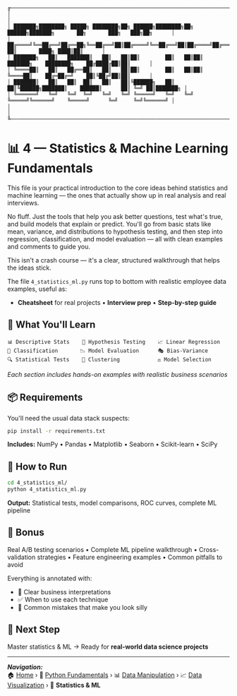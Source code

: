 ```
╔───────────────────────────────────────────────────────────────────────────────────────────────────────────────╗
│                                                                                                               │
│ ███████╗████████╗ █████╗ ████████╗██╗ ██████╗████████╗██╗ ██████╗███████╗       ██╗       ███╗   ███╗██╗      │
│ ██╔════╝╚══██╔══╝██╔══██╗╚══██╔══╝██║██╔════╝╚══██╔══╝██║██╔════╝██╔════╝       ██║       ████╗ ████║██║      │
│ ███████╗   ██║   ███████║   ██║   ██║██║        ██║   ██║██║     ███████╗    ████████╗    ██╔████╔██║██║      │
│ ╚════██║   ██║   ██╔══██║   ██║   ██║██║        ██║   ██║██║     ╚════██║    ██╔═██╔═╝    ██║╚██╔╝██║██║      │
│ ███████║   ██║   ██║  ██║   ██║   ██║╚██████╗   ██║   ██║╚██████╗███████║    ██████║      ██║ ╚═╝ ██║███████╗ │
│ ╚══════╝   ╚═╝   ╚═╝  ╚═╝   ╚═╝   ╚═╝ ╚═════╝   ╚═╝   ╚═╝ ╚═════╝╚══════╝    ╚═════╝      ╚═╝     ╚═╝╚══════╝ │
│                                                                                                               │
╚───────────────────────────────────────────────────────────────────────────────────────────────────────────────╝

```

# 📊 4 — Statistics & Machine Learning Fundamentals

This file is your practical introduction to the core ideas behind statistics and machine learning — the ones that actually show up in real analysis and real interviews.

No fluff. Just the tools that help you ask better questions, test what's true, and build models that explain or predict.
You'll go from basic stats like mean, variance, and distributions to hypothesis testing, and then step into regression, classification, and model evaluation — all with clean examples and comments to guide you.

This isn't a crash course — it's a clear, structured walkthrough that helps the ideas stick.

The file `4_statistics_ml.py` runs top to bottom with realistic employee data examples, useful as:
- **Cheatsheet** for real projects • **Interview prep** • **Step-by-step guide**

## 🎯 What You'll Learn

```
📊 Descriptive Stats    🧪 Hypothesis Testing    📈 Linear Regression
🎯 Classification       📉 Model Evaluation      🎭 Bias-Variance
🔍 Statistical Tests    🎲 Clustering            ⚖️ Model Selection
```
*Each section includes hands-on examples with realistic business scenarios*

## 📦 Requirements

You'll need the usual data stack suspects:

```bash
pip install -r requirements.txt
```
**Includes:** NumPy • Pandas • Matplotlib • Seaborn • Scikit-learn • SciPy

## 🚀 How to Run

```bash
cd 4_statistics_ml/
python 4_statistics_ml.py
```

**Output:** Statistical tests, model comparisons, ROC curves, complete ML pipeline

## 🎁 Bonus

Real A/B testing scenarios • Complete ML pipeline walkthrough • Cross-validation strategies • Feature engineering examples • Common pitfalls to avoid

Everything is annotated with:
- 🎯 Clear business interpretations
- ✅ When to use each technique
- 🚨 Common mistakes that make you look silly

## 🏁 Next Step

Master statistics & ML → Ready for **real-world data science projects**

---

***Navigation:***<br>
🏠 [Home](../README.md) › 🐍 [Python Fundamentals](../1_python_fundamentals/) › 📊 [Data Manipulation](../2_data_manipulation/) › 📈 [Data Visualization](../3_data_visualization/) › 🤖 **Statistics & ML**
